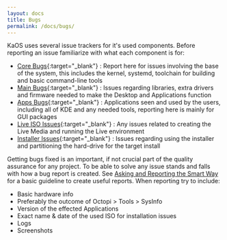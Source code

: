 ```yaml
---
layout: docs
title: Bugs
permalink: /docs/bugs/
---
```

KaOS uses several issue trackers for it's used components.  Before reporting an issue familiarize with what each component is for:

- [Core Bugs](http://github.com/KaOSx/core/issues){:target="_blank"} : Report here for issues involving the base of the system, this includes the kernel, systemd, toolchain for building and basic command-line tools
- [Main Bugs](http://github.com/KaOSx/main/issues){:target="_blank"} : Issues regarding libraries, extra drivers and firmware needed to make the Desktop and Applications function
- [Apps Bugs](http://github.com/KaOSx/apps/issues){:target="_blank"} : Applications seen and used by the users, including all of KDE and any needed tools, reporting here is mainly for GUI packages
- [Live ISO Issues](https://github.com/KaOSx/live-uefi/issues){:target="_blank"} : Any issues related to creating the Live Media and running the Live environment
- [Installer Issues](https://github.com/KaOSx/calamares/issues){:target="_blank"} : Issues regarding using the installer and partitioning the hard-drive for the target install

Getting bugs fixed is an important, if not crucial part of the quality assurance for any project. To be able to solve any issue stands and falls with how a bug report is created. See [Asking and Reporting the Smart Way](http://kaosx.us/docs/) for a basic guideline to create useful reports. When reporting try to include:

- Basic hardware info
- Preferably the outcome of Octopi > Tools > SysInfo
- Version of the effected Applications
- Exact name & date of the used ISO for installation issues
- Logs
- Screenshots

